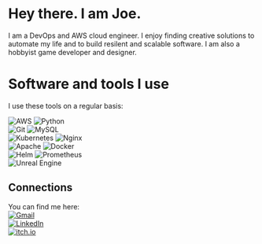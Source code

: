 # Hey there. I am Joe.
I am a DevOps and AWS cloud engineer. I enjoy finding creative solutions to automate my life and to build resilent and scalable software.
I am also a hobbyist game developer and designer.


# Software and tools I use
I use these tools on a regular basis:

![AWS](https://img.shields.io/badge/AWS-232F3E?style=for-the-badge&logo=amazonaws&logoColor=white)   ![Python](https://img.shields.io/badge/Python-3776AB?style=for-the-badge&logo=python&logoColor=white)  
![Git](https://img.shields.io/badge/Git-F05032?style=for-the-badge&logo=git&logoColor=white)   ![MySQL](https://img.shields.io/badge/MySQL-4479A1?style=for-the-badge&logo=mysql&logoColor=white)  
![Kubernetes](https://img.shields.io/badge/Kubernetes-326CE5?style=for-the-badge&logo=kubernetes&logoColor=white)   ![Nginx](https://img.shields.io/badge/Nginx-009639?style=for-the-badge&logo=nginx&logoColor=white)  
![Apache](https://img.shields.io/badge/Apache-497F1A?style=for-the-badge&logo=apache&logoColor=white)  ![Docker](https://img.shields.io/badge/Docker-2496ED?style=for-the-badge&logo=docker&logoColor=white)  
![Helm](https://img.shields.io/badge/Helm-0F1689?style=for-the-badge&logo=helm&logoColor=white)
![Prometheus](https://img.shields.io/badge/Prometheus-E6522C?style=for-the-badge&logo=prometheus&logoColor=white)  
![Unreal Engine](https://img.shields.io/badge/UnrealEngine-313131?style=for-the-badge&logo=unrealengine&logoColor=white)

## Connections
You can find me here:  
[![Gmail](https://img.shields.io/badge/Gmail-EA4335?style=for-the-badge&logo=gmail&logoColor=white)](mailto:youssef.bsh.likex@gmail.com)  
[![LinkedIn](https://img.shields.io/badge/LinkedIn-0077B5?style=for-the-badge&logo=linkedin&logoColor=white)](https://www.linkedin.com/in/joesphelbishbishy)  
[![itch.io](https://img.shields.io/badge/itch.io-%23FF0B34?style=for-the-badge&logo=itchdotio&logoColor=white)](https://jking420.itch.io/)



<!--
**JoesphK/JoesphK** is a ✨ _special_ ✨ repository because its `README.md` (this file) appears on your GitHub profile.

Here are some ideas to get you started:

- 🔭 I’m currently working on ...
- 🌱 I’m currently learning ...
- 👯 I’m looking to collaborate on ...
- 🤔 I’m looking for help with ...
- 💬 Ask me about ...
- 📫 How to reach me: ...
- 😄 Pronouns: ...
- ⚡ Fun fact: ...
-->
